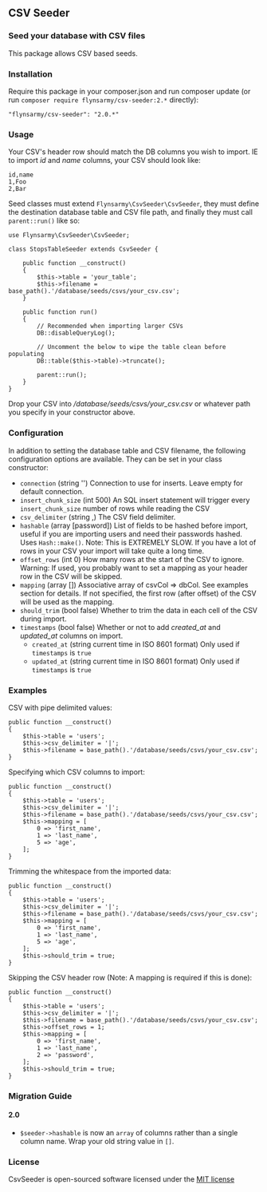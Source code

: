 ## CSV Seeder


### Seed your database with CSV files

This package allows CSV based seeds.


### Installation

Require this package in your composer.json and run composer update (or run `composer require flynsarmy/csv-seeder:2.*` directly):

    "flynsarmy/csv-seeder": "2.0.*"


### Usage

Your CSV's header row should match the DB columns you wish to import. IE to import *id* and *name* columns, your CSV should look like:

	id,name
	1,Foo
	2,Bar

Seed classes must extend `Flynsarmy\CsvSeeder\CsvSeeder`, they must define the destination database table and CSV file path, and finally they must call `parent::run()` like so:

	use Flynsarmy\CsvSeeder\CsvSeeder;

	class StopsTableSeeder extends CsvSeeder {

		public function __construct()
		{
			$this->table = 'your_table';
			$this->filename = base_path().'/database/seeds/csvs/your_csv.csv';
		}

		public function run()
		{
			// Recommended when importing larger CSVs
			DB::disableQueryLog();

			// Uncomment the below to wipe the table clean before populating
			DB::table($this->table)->truncate();

			parent::run();
		}
	}

Drop your CSV into */database/seeds/csvs/your_csv.csv* or whatever path you specify in your constructor above.

### Configuration

In addition to setting the database table and CSV filename, the following configuration options are available. They can be set in your class constructor:

 - `connection` (string '') Connection to use for inserts. Leave empty for default connection.
 - `insert_chunk_size` (int 500) An SQL insert statement will trigger every `insert_chunk_size` number of rows while reading the CSV
 - `csv_delimiter` (string ,) The CSV field delimiter.
 - `hashable` (array [password]) List of fields to be hashed before import, useful if you are importing users and need their passwords hashed. Uses `Hash::make()`. Note: This is EXTREMELY SLOW. If you have a lot of rows in your CSV your import will take quite a long time.
 - `offset_rows` (int 0) How many rows at the start of the CSV to ignore. Warning: If used, you probably want to set a mapping as your header row in the CSV will be skipped.
 - `mapping` (array []) Associative array of csvCol => dbCol. See examples section for details. If not specified, the first row (after offset) of the CSV will be used as the mapping.
 - `should_trim` (bool false) Whether to trim the data in each cell of the CSV during import.
 - `timestamps` (bool false) Whether or not to add *created_at* and *updated_at* columns on import.
   - `created_at` (string current time in ISO 8601 format) Only used if `timestamps` is `true`
   - `updated_at` (string current time in ISO 8601 format) Only used if `timestamps` is `true`


### Examples 
CSV with pipe delimited values:

	public function __construct()
	{
		$this->table = 'users';
		$this->csv_delimiter = '|';
		$this->filename = base_path().'/database/seeds/csvs/your_csv.csv';
	}
	
Specifying which CSV columns to import:

	public function __construct()
	{
		$this->table = 'users';
		$this->csv_delimiter = '|';
		$this->filename = base_path().'/database/seeds/csvs/your_csv.csv';
		$this->mapping = [
		    0 => 'first_name',
		    1 => 'last_name',
		    5 => 'age',
		];
	}
	
Trimming the whitespace from the imported data:

	public function __construct()
	{
		$this->table = 'users';
		$this->csv_delimiter = '|';
		$this->filename = base_path().'/database/seeds/csvs/your_csv.csv';
		$this->mapping = [
		    0 => 'first_name',
		    1 => 'last_name',
		    5 => 'age',
		];
		$this->should_trim = true;
	}
	
Skipping the CSV header row (Note: A mapping is required if this is done):

	public function __construct()
	{
		$this->table = 'users';
		$this->csv_delimiter = '|';
		$this->filename = base_path().'/database/seeds/csvs/your_csv.csv';
		$this->offset_rows = 1;
		$this->mapping = [
		    0 => 'first_name',
		    1 => 'last_name',
		    2 => 'password',
		];
		$this->should_trim = true;
	}

### Migration Guide

#### 2.0

- `$seeder->hashable` is now an `array` of columns rather than a single column name. Wrap your old string value in `[]`.

### License

CsvSeeder is open-sourced software licensed under the [MIT license](http://opensource.org/licenses/MIT)

